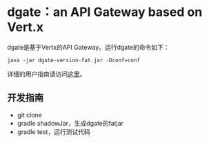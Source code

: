 # dgate：an API Gateway based on Vert.x

dgate是基于Vertx的API Gateway。运行dgate的命令如下：

~~~
java -jar dgate-version-fat.jar -Dconf=conf
~~~

详细的用户指南请访问[这里](./docs/user_guide.md)。

## 开发指南

- git clone
- gradle shadowJar，生成dgate的fatjar
- gradle test，运行测试代码